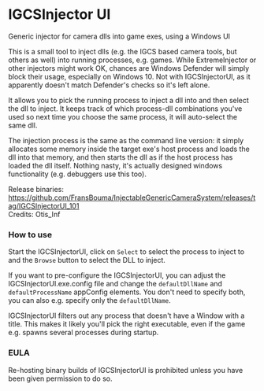 IGCSInjector UI
============================
Generic injector for camera dlls into game exes, using a Windows UI

This is a small tool to inject dlls (e.g. the IGCS based camera tools, but others as well) into running processes, e.g. games. While ExtremeInjector
or other injectors might work OK, chances are Windows Defender will simply block their usage, especially on Windows 10. Not with IGCSInjectorUI, as it
apparently doesn't match Defender's checks so it's left alone. 

It allows you to pick the running process to inject a dll into and then select the dll to inject. It keeps track of which process-dll combinations you've used
so next time you choose the same process, it will auto-select the same dll. 

The injection process is the same as the command line version: it simply allocates some memory inside the target exe's host process 
and loads the dll into that memory, and then starts the dll as if the host process has loaded the dll itself. Nothing nasty, it's actually designed windows
functionality (e.g. debuggers use this too). 

Release binaries: https://github.com/FransBouma/InjectableGenericCameraSystem/releases/tag/IGCSInjectorUI_101  
Credits: Otis_Inf

### How to use
Start the IGCSInjectorUI, click on `Select` to select the process to inject to and the `Browse` button to select the DLL to inject.

If you want to pre-configure the IGCSInjectorUI, you can adjust the IGCSInjectorUI.exe.config file and change the `defaultDllName` and `defaultProcessName`
appConfig elements. You don't need to specify both, you can also e.g. specify only the `defaultDllName`. 

IGCSInjectorUI filters out any process that doesn't have a Window with a title. This makes it likely you'll pick the right executable, even if the game e.g. spawns
several processes during startup. 

### EULA

Re-hosting binary builds of IGCSInjectorUI is prohibited unless you have been given permission to do so. 